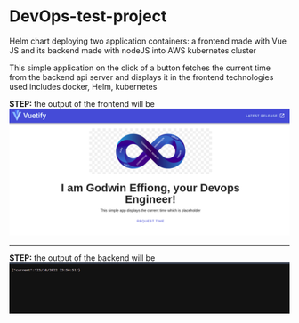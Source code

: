 # DevOps-test-project

Helm chart deploying two application containers: a frontend made with Vue JS and its backend made with nodeJS into AWS kubernetes cluster

This simple application on the click of a button fetches the current time from the backend api server and displays it in the frontend
technologies used includes docker, Helm, kubernetes


**STEP:** the output of the frontend will be
![frontend](img/frontend.png)

---
**STEP:** the output of the backend will be
![backend](img/backend.png)
